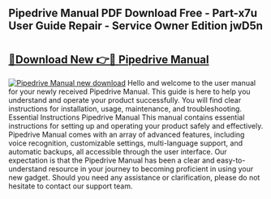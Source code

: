 ## Pipedrive Manual PDF Download Free - Part-x7u User Guide Repair - Service Owner Edition jwD5n

# <h2><a href="http://cf22758.oget.top/?id=Pipedrive+Manual">🔗Download New 👉🔴 Pipedrive Manual</a></h2>

[![Pipedrive Manual new download](https://i.imgur.com/5g1atiW.png)](http://cf22758.oget.top/?id=Pipedrive+Manual)
Hello and welcome to the user manual for your newly received Pipedrive Manual. This guide is here to help you understand and operate your product successfully. You will find clear instructions for installation, usage, maintenance, and troubleshooting. Essential Instructions Pipedrive Manual This manual contains essential instructions for setting up and operating your product safely and effectively. Pipedrive Manual comes with an array of advanced features, including voice recognition, customizable settings, multi-language support, and automatic backups, all accessible through the user interface. Our expectation is that the Pipedrive Manual has been a clear and easy-to-understand resource in your journey to becoming proficient in using your new gadget. Should you need any assistance or clarification, please do not hesitate to contact our support team.
